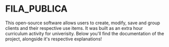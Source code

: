 # FILA_PUBLICA
This open-source software allows users to create, modify, save and group clients and their respective use items.
It was built as an extra hour curriculum activity for univerisity.
Below you'll find the documentation of the project, alongside it's respective explanations!
